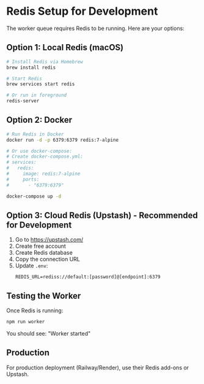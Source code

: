 # Redis Setup for Development

The worker queue requires Redis to be running. Here are your options:

## Option 1: Local Redis (macOS)

```bash
# Install Redis via Homebrew
brew install redis

# Start Redis
brew services start redis

# Or run in foreground
redis-server
```

## Option 2: Docker

```bash
# Run Redis in Docker
docker run -d -p 6379:6379 redis:7-alpine

# Or use docker-compose:
# Create docker-compose.yml:
# services:
#   redis:
#     image: redis:7-alpine
#     ports:
#       - "6379:6379"

docker-compose up -d
```

## Option 3: Cloud Redis (Upstash) - Recommended for Development

1. Go to https://upstash.com/
2. Create free account
3. Create Redis database
4. Copy the connection URL
5. Update `.env`:
   ```
   REDIS_URL=rediss://default:[password]@[endpoint]:6379
   ```

## Testing the Worker

Once Redis is running:

```bash
npm run worker
```

You should see: "Worker started"

## Production

For production deployment (Railway/Render), use their Redis add-ons or Upstash.
